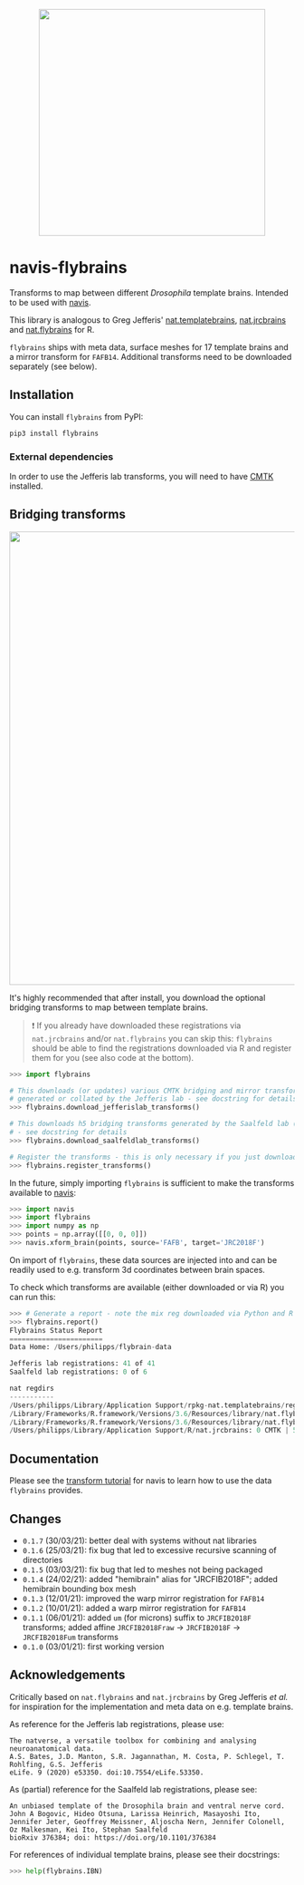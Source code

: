 <p align="center">
<img src="https://github.com/schlegelp/navis-flybrains/blob/main/_static/flybrains_logo.png?raw=true" width="400">
</p>

# navis-flybrains
Transforms to map between different _Drosophila_ template brains. Intended to be used with [navis](https://github.com/schlegelp/navis).

This library is analogous to Greg Jefferis' [nat.templatebrains](https://github.com/natverse/nat.templatebrains), [nat.jrcbrains](https://github.com/natverse/nat.jrcbrains) and [nat.flybrains](https://github.com/natverse/nat.flybrains) for R.

`flybrains` ships with meta data, surface meshes for 17 template brains and a
mirror transform for `FAFB14`. Additional transforms need to be downloaded
separately (see below).

## Installation
You can install `flybrains` from PyPI:

```bash
pip3 install flybrains
```

### External dependencies
In order to use the Jefferis lab transforms, you will need to have
[CMTK](https://www.nitrc.org/projects/cmtk/) installed.

## Bridging transforms

<p align="center">
<img src="https://github.com/schlegelp/navis-flybrains/blob/main/_static/bridging_graph.png?raw=true" width="800">
</p>

It's highly recommended that after install, you download the optional
bridging transforms to map between template brains.

> :exclamation: If you already have downloaded these registrations via `nat.jrcbrains` and/or `nat.flybrains` you can skip this: `flybrains` should be able to find the registrations downloaded via R and register them for you (see also code at the bottom).

```Python
>>> import flybrains

# This downloads (or updates) various CMTK bridging and mirror transforms
# generated or collated by the Jefferis lab - see docstring for details
>>> flybrains.download_jefferislab_transforms()

# This downloads h5 bridging transforms generated by the Saalfeld lab (Janelia)
# - see docstring for details
>>> flybrains.download_saalfeldlab_transforms()

# Register the transforms - this is only necessary if you just downloaded them
>>> flybrains.register_transforms()
```

In the future, simply importing `flybrains` is sufficient to make the
transforms available to [navis](https://navis.readthedocs.io/en/latest/):

```Python
>>> import navis
>>> import flybrains
>>> import numpy as np
>>> points = np.array([[0, 0, 0]])
>>> navis.xform_brain(points, source='FAFB', target='JRC2018F')

```

On import of `flybrains`, these data sources are injected into and can be
readily used to e.g. transform 3d coordinates between brain spaces.

To check which transforms are available (either downloaded or via R) you can
run this:

```Python
>>> # Generate a report - note the mix reg downloaded via Python and R
>>> flybrains.report()
Flybrains Status Report
=======================
Data Home: /Users/philipps/flybrain-data

Jefferis lab registrations: 41 of 41
Saalfeld lab registrations: 0 of 6

nat regdirs
-----------
/Users/philipps/Library/Application Support/rpkg-nat.templatebrains/regfolders: 41 CMTK | 0 H5 transforms
/Library/Frameworks/R.framework/Versions/3.6/Resources/library/nat.flybrains/extdata/bridgingregistrations: 5 CMTK | 0 H5 transforms
/Library/Frameworks/R.framework/Versions/3.6/Resources/library/nat.flybrains/extdata/mirroringregistrations: 5 CMTK | 0 H5 transforms
/Users/philipps/Library/Application Support/R/nat.jrcbrains: 0 CMTK | 5 H5 transforms
```

## Documentation
Please see the [transform tutorial](https://navis.readthedocs.io/en/latest/source/tutorials/transforming.html)
for navis to learn how to use the data `flybrains` provides.

## Changes
- `0.1.7` (30/03/21): better deal with systems without nat libraries
- `0.1.6` (25/03/21): fix bug that led to excessive recursive scanning of directories
- `0.1.5` (03/03/21): fix bug that led to meshes not being packaged
- `0.1.4` (24/02/21): added "hemibrain" alias for "JRCFIB2018F"; added hemibrain bounding box mesh
- `0.1.3` (12/01/21): improved the warp mirror registration for `FAFB14`
- `0.1.2` (10/01/21): added a warp mirror registration for `FAFB14`
- `0.1.1` (06/01/21): added `um` (for microns) suffix to `JRCFIB2018F` transforms; added affine `JRCFIB2018Fraw` -> `JRCFIB2018F` -> `JRCFIB2018Fum` transforms
- `0.1.0` (03/01/21): first working version  

## Acknowledgements
Critically based on `nat.flybrains` and `nat.jrcbrains` by Greg Jefferis
_et al._ for inspiration for the implementation and meta data on e.g. template
brains.

As reference for the Jefferis lab registrations, please use:

```
The natverse, a versatile toolbox for combining and analysing neuroanatomical data.
A.S. Bates, J.D. Manton, S.R. Jagannathan, M. Costa, P. Schlegel, T. Rohlfing, G.S. Jefferis
eLife. 9 (2020) e53350. doi:10.7554/eLife.53350.
```

As (partial) reference for the Saalfeld lab registrations, please see:

```
An unbiased template of the Drosophila brain and ventral nerve cord.
John A Bogovic, Hideo Otsuna, Larissa Heinrich, Masayoshi Ito, Jennifer Jeter, Geoffrey Meissner, Aljoscha Nern, Jennifer Colonell, Oz Malkesman, Kei Ito, Stephan Saalfeld
bioRxiv 376384; doi: https://doi.org/10.1101/376384
```

For references of individual template brains, please see their docstrings:
```Python
>>> help(flybrains.IBN)
```

